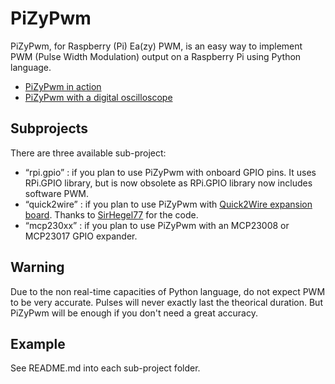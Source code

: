 PiZyPwm
=======

PiZyPwm, for Raspberry (Pi) Ea(zy) PWM, is an easy way to implement PWM (Pulse Width Modulation) output on a Raspberry Pi using Python language.

* [PiZyPwm in action](http://www.youtube.com/watch?v=1X_FYJ5x6Wo)
* [PiZyPwm with a digital oscilloscope](http://www.youtube.com/watch?v=aP1F67PtaVc)


Subprojects
-----------

There are three available sub-project:
- “rpi.gpio” : if you plan to use PiZyPwm with onboard GPIO pins. It uses RPi.GPIO library, but is now obsolete as RPi.GPIO library now includes software PWM.
- “quick2wire” : if you plan to use PiZyPwm with [Quick2Wire expansion board](http://quick2wire.com/). Thanks to [SirHegel77](https://github.com/SirHegel77/) for the code.
- “mcp230xx” : if you plan to use PiZyPwm with an MCP23008 or MCP23017 GPIO expander.


Warning
-------

Due to the non real-time capacities of Python language, do not expect PWM to be very accurate. Pulses will never exactly last the theorical duration. But PiZyPwm will be enough if you don't need a great accuracy.


Example
-------

See README.md into each sub-project folder.
